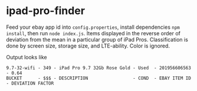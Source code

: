 # ipad-pro-finder

Feed your ebay app id into `config.properties`, install dependencies `npm install`, then run `node index.js`. Items displayed in the reverse order of deviation from the mean in a particular group of iPad Pros. Classification is done by screen size, storage size, and LTE-ability. Color is ignored.

Output looks like
```
9.7-32-wifi - 349 - iPad Pro 9.7 32Gb Rose Gold - Used  - 201956606563  - 0.64
BUCKET      - $$$ - DESCRIPTION                 - COND  - EBAY ITEM ID  - DEVIATION FACTOR
```
